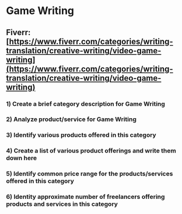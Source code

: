 # Game Writing
## Fiverr: [https://www.fiverr.com/categories/writing-translation/creative-writing/video-game-writing](https://www.fiverr.com/categories/writing-translation/creative-writing/video-game-writing)
### 1) Create a brief category description for Game Writing
### 2) Analyze product/service for Game Writing
### 3) Identify various products offered in this category
### 4) Create a list of various product offerings and write them down here
### 5) Identify common price range for the products/services offered in this category
### 6) Identity approximate number of freelancers offering products and services in this category
